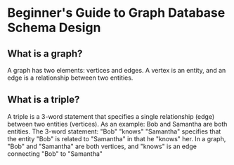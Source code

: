 # Beginner's Guide to Graph Database Schema Design

## What is a graph?
A graph has two elements: vertices and edges.  A vertex is an entity, and an edge is a relationship between two entities.
## What is a triple?
A triple is a 3-word statement that specifies a single relationship (edge) between two entities (vertices).  As an example: Bob and Samantha are both entities.  The 3-word statement: "Bob" "knows" "Samantha" specifies that the entity "Bob" is related to "Samantha" in that he "knows" her.  In a graph, "Bob" and "Samantha" are both vertices, and "knows" is an edge connecting "Bob" to "Samantha"
